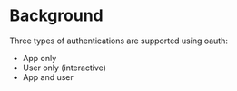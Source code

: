 ﻿# Background

Three types of authentications are supported using oauth:
- App only
- User only (interactive)
- App and user 